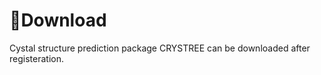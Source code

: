 <!--
---
title: "download"
permalink: /download/
author_profile: false
---
-->
# 🍦Download
Cystal structure prediction package CRYSTREE can be downloaded after registeration.
<script async src="https://tally.so/widgets/embed.js"></script>
